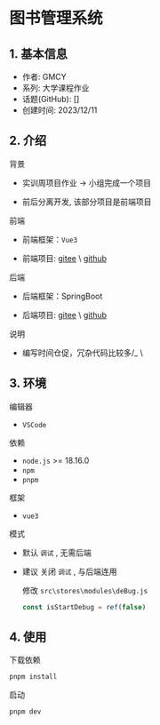 # 图书管理系统

## 1. 基本信息

- 作者: GMCY
- 系列: 大学课程作业
- 话题(GitHub): []
- 创建时间: 2023/12/11

## 2. 介绍

背景

- 实训周项目作业 -> 小组完成一个项目

- 前后分离开发, 该部分项目是前端项目

前端

- 前端框架：`Vue3`

- 前端项目: [gitee](https://gitee.com/GMCY2020/dorm408-LibrarySystem-Vue) \ [github](https://github.com/GMCY2020/dorm408-LibrarySystem-Vue)

后端

- 后端框架：SpringBoot

- 后端项目: [gitee](https://gitee.com/turing-ice/dorm408-LibrarySystem
) \ [github](https://github.com/Turing158/dorm408-LibrarySystem)

说明

- 编写时间仓促，冗杂代码比较多/_ \

## 3. 环境

编辑器
- `VSCode`

依赖
- `node.js` >= 18.16.0
- `npm`
- `pnpm`

框架
- `vue3`

模式
- 默认 `调试` , 无需后端
- 建议 关闭 `调试` , 与后端连用

  修改 `src\stores\modules\deBug.js`
  ```js
  const isStartDebug = ref(false)
  ```
## 4. 使用

下载依赖
```cmd
pnpm install
```
启动
```
pnpm dev
```
